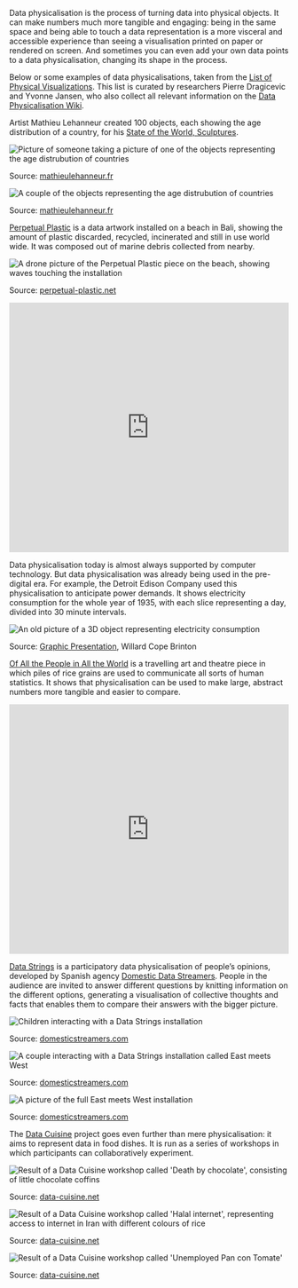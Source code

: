 Data physicalisation is the process of turning data into physical objects. It can make numbers much more tangible and engaging: being in the same space and being able to touch a data representation is a more visceral and accessible experience than seeing a visualisation printed on paper or rendered on screen. And sometimes you can even add your own data points to a data physicalisation, changing its shape in the process.

Below or some examples of data physicalisations, taken from the [List of Physical Visualizations](http://dataphys.org/list/). This list is curated by researchers Pierre Dragicevic and Yvonne Jansen, who also collect all relevant information on the [Data Physicalisation Wiki](http://dataphys.org/).

Artist Mathieu Lehanneur created 100 objects, each showing the age distribution of a country, for his [State of the World, Sculptures](https://www.mathieulehanneur.fr/project/state-of-the-world-sculptures-297).

![Picture of someone taking a picture of one of the objects representing the age distrubution of countries](Braille,%20data%20sonification%20and%20data%20physicalisatio%203da60749f91a44b48ddbe910563ea247/mathieu-lehanneur-state-world-miami-designboom-02.jpg)

Source: [mathieulehanneur.fr](https://www.mathieulehanneur.fr/project/state-of-the-world-sculptures-297)

![A couple of the objects representing the age distrubution of countries](Braille,%20data%20sonification%20and%20data%20physicalisatio%203da60749f91a44b48ddbe910563ea247/mathieu-lehanneur-state-world-miami-designboom-03.jpg)

Source: [mathieulehanneur.fr](https://www.mathieulehanneur.fr/project/state-of-the-world-sculptures-297)

[Perpetual Plastic](https://perpetual-plastic.net/) is a data artwork installed on a beach in Bali, showing the amount of plastic discarded, recycled, incinerated and still in use world wide. It was composed out of marine debris collected from nearby.

![A drone picture of the Perpetual Plastic piece on the beach, showing waves touching the installation](Braille,%20data%20sonification%20and%20data%20physicalisatio%203da60749f91a44b48ddbe910563ea247/perpetual_plastic.jpg)

Source: [perpetual-plastic.net](https://perpetual-plastic.net/)

<iframe width="100%" height="450px" src="https://www.youtube.com/embed/2YENhEwM-9c" title="YouTube video player" frameborder="0" allow="accelerometer; autoplay; clipboard-write; encrypted-media; gyroscope; picture-in-picture; web-share" allowfullscreen></iframe>

Data physicalisation today is almost always supported by computer technology. But data physicalisation was already being used in the pre-digital era. For example, the Detroit Edison Company used this physicalisation to anticipate power demands. It shows electricity consumption for the whole year of 1935, with each slice representing a day, divided into 30 minute intervals.

![An old picture of a 3D object representing electricity consumption](Braille,%20data%20sonification%20and%20data%20physicalisatio%203da60749f91a44b48ddbe910563ea247/edison-physicalisation-electricity.gif)

Source: [Graphic Presentation](https://archive.org/details/graphicpresentat00brinrich/page/354/mode/2up?view=theater), Willard Cope Brinton

[Of All the People in All the World](https://stans.cafe/project/project-of-all-the-people/) is a travelling art and theatre piece in which piles of rice grains are used to communicate all sorts of human statistics. It shows that physicalisation can be used to make large, abstract numbers more tangible and easier to compare.

<iframe width="100%" height="450px" src="https://www.youtube.com/embed/zvv110w5lww" title="YouTube video player" frameborder="0" allow="accelerometer; autoplay; clipboard-write; encrypted-media; gyroscope; picture-in-picture; web-share" allowfullscreen></iframe>

[Data Strings](https://domesticstreamers.com/projects/data-strings/) is a participatory data physicalisation of people’s opinions, developed by Spanish agency [Domestic Data Streamers](https://domesticstreamers.com/). People in the audience are invited to answer different questions by knitting information on the different options, generating a visualisation of collective thoughts and facts that enables them to compare their answers with the bigger picture.

![Children interacting with a Data Strings installation](Braille,%20data%20sonification%20and%20data%20physicalisatio%203da60749f91a44b48ddbe910563ea247/DSS_DataStrings05.jpg)

Source: [domesticstreamers.com](https://domesticstreamers.com/projects/data-strings/)

![A couple interacting with a Data Strings installation called East meets West](Braille,%20data%20sonification%20and%20data%20physicalisatio%203da60749f91a44b48ddbe910563ea247/DSS_DataStrings07.jpg)

Source: [domesticstreamers.com](https://domesticstreamers.com/projects/data-strings/)

![A picture of the full East meets West installation](Braille,%20data%20sonification%20and%20data%20physicalisatio%203da60749f91a44b48ddbe910563ea247/DSS_DataStrings06.jpg)

Source: [domesticstreamers.com](https://domesticstreamers.com/projects/data-strings/)

The [Data Cuisine](https://data-cuisine.net/) project goes even further than mere physicalisation: it aims to represent data in food dishes. It is run as a series of workshops in which participants can collaboratively experiment.

![Result of a Data Cuisine workshop called 'Death by chocolate', consisting of little chocolate coffins](Braille,%20data%20sonification%20and%20data%20physicalisatio%203da60749f91a44b48ddbe910563ea247/death-by-chocolate.jpg)

Source: [data-cuisine.net](https://data-cuisine.net/data-dishes)

![Result of a Data Cuisine workshop called 'Halal internet', representing access to internet in Iran with different colours of rice](Braille,%20data%20sonification%20and%20data%20physicalisatio%203da60749f91a44b48ddbe910563ea247/halal-internet.jpg)

Source: [data-cuisine.net](https://data-cuisine.net/data-dishes)

![Result of a Data Cuisine workshop called 'Unemployed Pan con Tomate'](Braille,%20data%20sonification%20and%20data%20physicalisatio%203da60749f91a44b48ddbe910563ea247/unemployed-pan-con.tomate.jpeg)

Source: [data-cuisine.net](https://data-cuisine.net/data-dishes)
